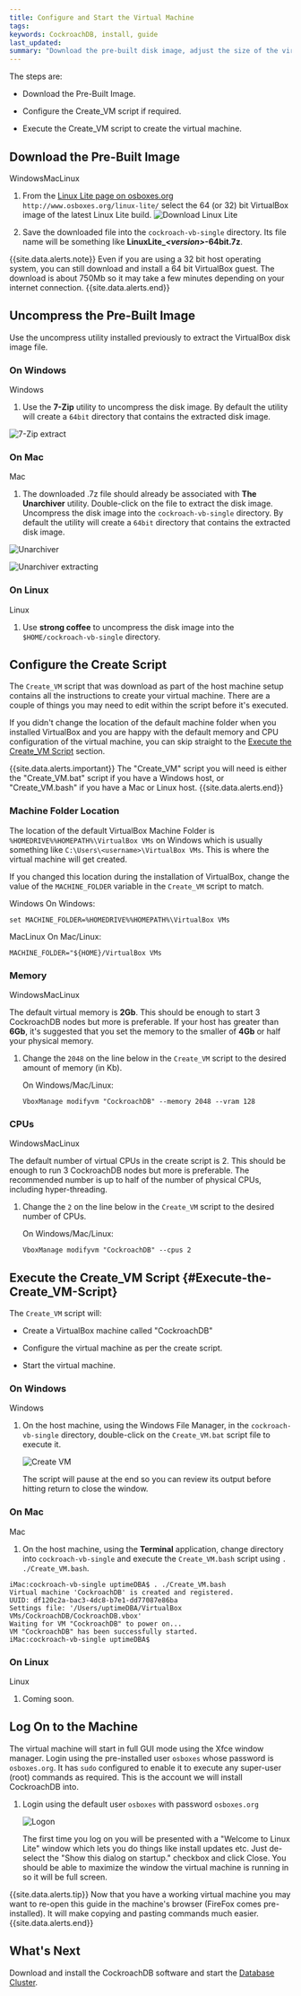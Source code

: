 ```yaml
---
title: Configure and Start the Virtual Machine
tags: 
keywords: CockroachDB, install, guide
last_updated: 
summary: "Download the pre-built disk image, adjust the size of the virtual machine to fit your host then execute the script to create the VirtualBox machine."
---
```


The steps are:

- Download the Pre-Built Image.

- Configure the Create_VM script if required.

- Execute the Create_VM script to create the virtual machine.

## Download the Pre-Built Image
<span class="label label-info">Windows</span><span class="label label-success">Mac</span><span class="label label-warning">Linux</span>

1. From the [Linux Lite page on osboxes.org](http://www.osboxes.org/linux-lite/) `http://www.osboxes.org/linux-lite/` select the 64 (or 32) bit VirtualBox image of the latest Linux Lite build.
![Download Linux Lite](images/Download_Linux_Lite.png)

2. Save the downloaded file into the `cockroach-vb-single` directory. Its file name will be something like
**LinuxLite_*\<version>*-64bit.7z**.

{{site.data.alerts.note}}
Even if you are using a 32 bit host operating system, you can still download and install a 64 bit VirtualBox guest. The download is about 750Mb so it may take a few minutes depending on your internet connection.
{{site.data.alerts.end}}


## Uncompress the Pre-Built Image

Use the uncompress utility installed previously to extract the VirtualBox disk image file.


### On Windows
<span class="label label-info">Windows</span>

1. Use the **7-Zip** utility to uncompress the disk image. By default the utility will create a `64bit` directory that contains the extracted disk image. 
 
![7-Zip extract](images/7zip_extract.png)


### On Mac
<span class="label label-success">Mac</span>

1. The downloaded .7z file should already be associated with **The Unarchiver** utility. Double-click on the file to extract the disk image. Uncompress the disk image into the `cockroach-vb-single` directory. By default the utility will create a `64bit` directory that contains the extracted disk image. 

![Unarchiver](images/Unarchiver.png)

![Unarchiver extracting](images/Unarchiver_extracting.png)


### On Linux
<span class="label label-warning">Linux</span>

1. Use **strong coffee** to uncompress the disk image into the `$HOME/cockroach-vb-single` directory.


## Configure the Create Script

The `Create_VM` script that was download as part of the host machine setup contains all the instructions to create your virtual machine. There are a couple of things you may need to edit within the script before it's executed.

If you didn't change the location of the default machine folder when you installed VirtualBox and you are happy with the default memory and CPU configuration of the virtual machine, you can skip straight to the [Execute the Create_VM Script](#Execute-the-Create_VM-Script) section.

{{site.data.alerts.important}}
The "Create_VM" script you will need is either the "Create_VM.bat" script if you have a Windows host, or "Create_VM.bash" if you have a Mac or Linux host.
{{site.data.alerts.end}}


### Machine Folder Location

The location of the default VirtualBox Machine Folder is `%HOMEDRIVE%%HOMEPATH%\VirtualBox VMs` on Windows which is usually something like `C:\Users\<username>\VirtualBox VMs`. This is where the virtual machine will get created. 

If you changed this location during the installation of VirtualBox, change the value of the `MACHINE_FOLDER` variable in the `Create_VM` script to match.

<span class="label label-info">Windows</span>
On Windows:

```Shell
set MACHINE_FOLDER=%HOMEDRIVE%%HOMEPATH%\VirtualBox VMs
```
<span class="label label-success">Mac</span><span class="label label-warning">Linux</span>
On Mac/Linux:

```Shell
MACHINE_FOLDER="${HOME}/VirtualBox VMs
```


### Memory
<span class="label label-info">Windows</span><span class="label label-success">Mac</span><span class="label label-warning">Linux</span>

The default virtual memory is **2Gb**. This should be enough to start 3 CockroachDB nodes but more is preferable. If your host has greater than **6Gb**, it's suggested that you set the memory to the smaller of **4Gb** or half your physical memory.

1. Change the `2048` on the line below in the `Create_VM` script to the desired amount of memory (in Kb). 

   On Windows/Mac/Linux:

   ```Shell
   VboxManage modifyvm "CockroachDB" --memory 2048 --vram 128
   ```

### CPUs
<span class="label label-info">Windows</span><span class="label label-success">Mac</span><span class="label label-warning">Linux</span>

The default number of virtual CPUs in the create script is 2. This should be enough to run 3 CockroachDB nodes but more is preferable. The recommended number is up to half of the number of physical CPUs, including hyper-threading.

1. Change the `2` on the line below in the `Create_VM` script to the desired number of CPUs.

   On Windows/Mac/Linux:

   ```Shell
   VboxManage modifyvm "CockroachDB" --cpus 2
   ```


## Execute the Create_VM Script {#Execute-the-Create_VM-Script}


The `Create_VM` script will:

- Create a VirtualBox machine called "CockroachDB"

- Configure the virtual machine as per the create script.

- Start the virtual machine.


### On Windows
<span class="label label-info">Windows</span>

1. On the host machine, using the Windows File Manager, in the `cockroach-vb-single` directory, double-click on the `Create_VM.bat` script file to execute it.

   ![Create VM](images/Create_VM.png)
   
   The script will pause at the end so you can review its output before hitting return to close the window.


### On Mac
<span class="label label-success">Mac</span>

1. On the host machine, using the **Terminal** application, change directory into `cockroach-vb-single` and execute the `Create_VM.bash` script using `. ./Create_VM.bash`. 

```Shell
iMac:cockroach-vb-single uptimeDBA$ . ./Create_VM.bash 
Virtual machine 'CockroachDB' is created and registered.
UUID: df120c2a-bac3-4dc8-b7e1-dd77087e86ba
Settings file: '/Users/uptimeDBA/VirtualBox VMs/CockroachDB/CockroachDB.vbox'
Waiting for VM "CockroachDB" to power on...
VM "CockroachDB" has been successfully started.
iMac:cockroach-vb-single uptimeDBA$ 
```


### On Linux
<span class="label label-warning">Linux</span>

1. Coming soon.


## Log On to the Machine

The virtual machine will start in full GUI mode using the Xfce window manager. Login using the pre-installed user `osboxes` whose password is `osboxes.org`. It has `sudo` configured to enable it to execute any super-user (root) commands as required. This is the account we will install CockroachDB into.

1. Login using the default user `osboxes` with password `osboxes.org`

   ![Logon](images/connect.png)

   The first time you log on you will be presented with a "Welcome to Linux Lite" window which lets you do things like install updates etc. Just de-select the "Show this dialog on startup." checkbox and click Close. You should be able to maximize the window the virtual machine is running in so it will be full screen.

{{site.data.alerts.tip}}
Now that you have a working virtual machine you may want to re-open this guide in the machine's browser (FireFox comes pre-installed). It will make copying and pasting commands much easier.
{{site.data.alerts.end}}


## What's Next

Download and install the CockroachDB software and start the [Database Cluster](cockroach-vb-single_db_install).
